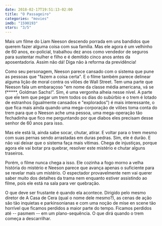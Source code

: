 ```yaml
---
date: 2018-02-17T19:51:13-02:00
title: "O Passageiro"
categories: "movies"
imdb: "1590193"
stars: "3/5"
---
```

Mais um filme do Liam Neeson descendo porrada em uns bandidos que querem fazer alguma coisa com sua família. Mas ele agora é um velhinho de 60 anos, ex-policial, trabalhou dez anos como vendedor de seguros para sustentar mulher e filho e é demitido cinco anos antes da aposentadoria. Assim não dá! Diga não à reforma da previdência!

Como seu personagem, Neeson parece cansado com o sistema que pune as pessoas que "fazem a coisa certa". E o filme também parece delinear alguma lição de moral contra os vilões de Wall Street. Tem uma parte que Neeson fala um embaraçoso "em nome da classe média americana, vá se f*****, Goldman Sachs!". Sim, é uma vergonha alheia nesse nível. A parte que ele tem que pegar um trem todos os dias do subúrbio e o trem é lotado de estranhos (igualmente cansados e "explorados") é mais interessante, o que fica mais ainda quando uma mega-corporação de vilões toma conta do trem para que o Neeson ache uma pessoa, uma mega-operação tão fechadinha que fico me perguntando por que diabos eles precisam desse senhor de 60 anos para isso.

Mas ele está lá, ainda sabe socar, chutar, atirar. E voltar para o trem mesmo com suas pernas sendo arrastadas em duras pedras. Sim, ele é durão. E não vai deixar que o sistema faça mais vítimas. Chega de injustiças, porque agora ele vai botar pra quebrar, resolver este mistério e chutar alguns traseiros.

Porém, o filme nunca chega a isso. Ele cozinha a fogo morno a velha história do mistério e Neeson parece que avança apenas o suficiente para se revelar mais um mistério. O espectador provavelmente nem vai querer saber muito dos detalhes da trama nem enquanto estiver assistindo ao filme, pois ele está na sala para ver quebração.

O que deve ser frustante é quando ela acontece. Dirigido pelo mesmo diretor de A Casa de Cera (qual o nome dele mesmo?), as cenas de ação são tão inquietas e parkinsonianas e com uma noção de mise en scene  tão horrível que ficamos perdidos a maior parte do tempo. Ficamos perdidos até -- pasmem -- em um plano-sequência. O que dirá quando o trem começa a descarrilhar.
